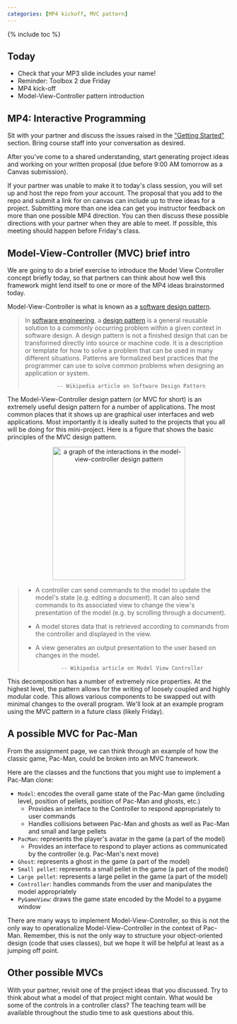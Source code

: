 ```yaml
---
categories: [MP4 kickoff, MVC pattern]
---
```


{% include toc %}

## Today

* Check that your MP3 slide includes your name!
* Reminder: Toolbox 2 due Friday
* MP4 kick-off
* Model-View-Controller pattern introduction


## MP4: Interactive Programming

Sit with your partner and discuss the issues raised in the ["Getting Started"](/assignments/mini-project-4-interactive-visualization#getting-started) section.
Bring course staff into your conversation as desired.

After you've come to a shared understanding, start generating project ideas and working on your written proposal (due before 9:00 AM tomorrow as a Canvas submission).

If your partner was unable to make it to today's class session, you will set up and host the repo from your account.
The proposal that you add to the repo and submit a link for on canvas can include up to three ideas for a project. Submitting more than one idea can get you instructor feedback on more than one possible MP4 direction. You can then discuss these possible directions with your partner when they are able to meet. If possible, this meeting should happen before Friday's class.


## Model-View-Controller (MVC) brief intro
We are going to do a brief exercise to introduce the Model View Controller concept briefly today,
so that partners can think about how well this framework might lend itself to one or more of the MP4 ideas brainstormed today.

Model-View-Controller is what is known as a [software design pattern](https://en.wikipedia.org/wiki/Software_design_pattern).

> In [software engineering](https://en.wikipedia.org/wiki/Software_engineering), a [design pattern](https://en.wikipedia.org/wiki/Design_pattern) is a general reusable solution to a commonly occurring problem within a given context in software design. A design pattern is not a finished design that can be transformed directly into source or machine code. It is a description or template for how to solve a problem that can be used in many different situations. Patterns are formalized best practices that the programmer can use to solve common problems when designing an application or system.
>
>               -- Wikipedia article on Software Design Pattern

The Model-View-Controller design pattern (or MVC for short) is an extremely useful design pattern for a number of applications.  The most common places that it shows up are graphical user interfaces and web applications.  Most importantly it is ideally suited to the projects that you all will be doing for this mini-project.  Here is a figure that shows the basic principles of the MVC design pattern.

<p align="center">
<img src="https://upload.wikimedia.org/wikipedia/commons/thumb/a/a0/MVC-Process.svg/500px-MVC-Process.svg.png" width="300" alt="a graph of the interactions in the model-view-controller design pattern"/></p>

> * A controller can send commands to the model to update the model's state (e.g. editing a document). It can also send commands to its associated view to change the view's presentation of the model (e.g. by scrolling through a document).
> * A model stores data that is retrieved according to commands from the controller and displayed in the view.
> * A view generates an output presentation to the user based on changes in the model.
>
>               -- Wikipedia article on Model View Controller

This decomposition has a number of extremely nice properties.  At the highest level, the pattern allows for the writing of loosely coupled and highly modular code.  This allows various components to be swapped out with minimal changes to the overall program.
We'll look at an example program using the MVC pattern in a future class (likely Friday).


## A possible MVC for Pac-Man
From the assignment page, we can think through an example of how the classic game, Pac-Man, could be broken into an MVC framework.

Here are the classes and the functions that you might use to implement a Pac-Man clone:

* `Model`: encodes the overall game state of the Pac-Man game (including level, position of pellets, position of Pac-Man and ghosts, etc.)
  * Provides an interface to the Controller to respond appropriately to user commands
  * Handles collisions between Pac-Man and ghosts as well as Pac-Man and small and large pellets
* `PacMan`: represents the player's avatar in the game (a part of the model)
  * Provides an interface to respond to player actions as communicated by the controller (e.g. Pac-Man's next move)
* `Ghost`: represents a ghost in the game (a part of the model)
* `Small pellet`: represents a small pellet in the game (a part of the model)
* `Large pellet`: represents a large pellet in the game (a part of the model)
* `Controller`: handles commands from the user and manipulates the model appropriately
* `PyGameView`: draws the game state encoded by the Model to a pygame window

There are many ways to implement Model-View-Controller, so this is not the
only way to operationalize Model-View-Controller in the context of Pac-Man.
Remember, this is not the only way to structure your object-oriented design (code that uses classes),
but we hope it will be helpful at least as a jumping off point.


## Other possible MVCs
With your partner, revisit one of the project ideas that you discussed. Try to think about what a model of that project might contain.
What would be some of the controls in a controller class? The teaching team will be available throughout the studio time to ask questions about this.
